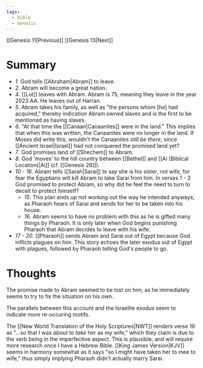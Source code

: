 ```yaml
---
tags:
  - bible
  - Genesis
---
```

[[Genesis 11|Previous]] [[Genesis 13|Next]]
# Summary
- *1*. God tells [[Abraham|Abram]] to leave.
- *2*. Abram will become a great nation.
- *4*. [[Lot]] leaves with Abram. Abram is 75, meaning they leave in the year 2023 AA. He leaves out of Harran.
- *5*. Abram takes his family, as well as "the persons whom \[he] had acquired," thereby indication Abram owned slaves and is the first to be mentioned as having slaves.
- *6*. "At that time the [[Canaan|Canaanites]] were in the land." This implies that when this was written, the Canaanites were no longer in the land. If Moses did write this, wouldn't the Canaanites *still be there*, since [[Ancient Israel|Israel]] had not conquered the promised land yet?
- *7*. God promises land of [[Shechem]] to Abram.
- *8*. God 'moves' to the hill country between [[Bethel]] and [[Ai (Biblical Location)|Ai]] (cf. [[Genesis 28]]).
- *10 - 16*. Abram tells [[Sarah|Sarai]] to say she is his sister, not wife, for fear the Egyptians will kill Abram to take Sarai from him. In verses 1 - 3 God promised to protect Abram, so why did he feel the need to turn to deceit to protect himself?
	- *15*. This plan ends up not working out the way he intended anyways, as Pharaoh hears of Sarai and sends for her to be taken into his house.
	- *16*. Abram seems to have no problem with this as he is gifted many things by Pharaoh. It is only later when God begins punishing Pharaoh that Abram decides to leave with his wife.
- *17 - 20*. [[Pharaoh]] sends Abram and Sarai out of Egypt because God inflicts plagues on him. This story echoes the later exodus out of Egypt with plagues, followed by Pharaoh telling God's people to go.
# Thoughts
The promise made to Abram seemed to be lost on him, as he immediately seems to try to fix the situation on his own.

The parallels between this account and the Israelite exodus seem to indicate more re-occuring motifs.

The [[New World Translation of the Holy Scriptures|NWT]] renders verse 19 as "...so that I was _about to take_ her as my wife," which they claim is due to the verb being in the imperfective aspect. This is plausible, and will require more research once I have a Hebrew Bible. [[King James Version|KJV]] seems in harmony somewhat as it says "so I might have taken her to mee to wife," thus simply implying Pharaoh didn't actually marry Sarai.